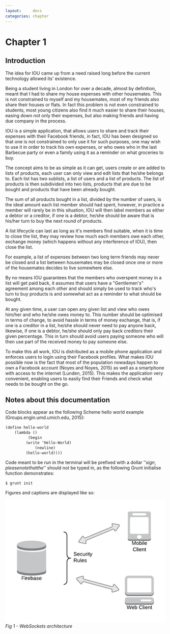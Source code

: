 ```yaml
---
layout:     docs
categories: chapter
---
```


# Chapter 1

## Introduction

The idea for IOU came up from a need raised long before the current technology allowed its' existence.

Being a student living in London for over a decade, almost by definition, meant that I had to share my house expenses with other housemates. This is not constrained to myself and my housemates, most of my friends also share their houses or flats. In fact this problem is not even constrained to students, most young citizens also find it much easier to share their houses, easing down not only their expenses, but also making friends and having due company in the process.

IOU is a simple application, that allows users to share and track their expenses with their Facebook friends, in fact, IOU has been designed so that one is not constrained to only use it for such purposes, one may wish to use it in order to track his own expenses, or who owes who in the last Barbecue party or even a family using it as a reminder on what groceries to buy.

The concept aims to be as simple as it can get, users create or are added to lists of products, each user can only view and edit lists that he/she belongs to. Each list has two sublists, a list of users and a list of products. The list of products is then subdivided into two lists, products that are due to be bought and products that have been already bought.

The sum of all products bought in a list, divided by the number of users, is the ideal amount each list member should had spent, however, in practice a member will rarely be in this situation, IOU will then label members as either a debtor or a creditor, if one is a debtor, he/she should be aware that is his/her turn to buy the next round of products.

A list lifecycle can last as long as it's members find suitable, when it is time to close the list, they may review how much each members owe each other, exchange money (which happens without any interference of IOU), then close the list.

For example, a list of expenses between two long term friends may never be closed and a list between housemates may be closed once one or more of the housemates decides to live somewhere else.

By no means IOU guarantees that the members who overspent money in a list will get paid back, it assumes that users have a "Gentlemen's" agreement among each other and should simply be used to track who's turn to buy products is and somewhat act as a reminder to what should be bought.

At any given time, a user can open any given list and view who owes him/her and who he/she owes money to. This number should be optimised in terms of change, to avoid hassle in terms of money exchange, that is, if one is a creditor in a list, he/she should never need to pay anyone back, likewise, if one is a debtor, he/she should only pay back creditors their given percentage. This in turn should avoid users paying someone who will then use part of the received money to pay someone else.

To make this all work, IOU is distributed as a mobile phone application and enforces users to login using their Facebook profiles. What makes IOU possible now is the fact that most of the population nowadays happen to own a Facebook account (Noyes and Noyes, 2015) as well as a smartphone with access to the internet (Lunden, 2015). This makes the application very convenient, enabling users to easily find their Friends and check what needs to be bought on the go.

## Notes about this documentation

Code blocks appear as the following Scheme hello world example (Groups.engin.umd.umich.edu, 2015):

    (define hello-world
        (lambda ()
              (begin
             (write ‘Hello-World)
                 (newline)
             (hello-world))))

Code meant to be run in the terminal will be prefixed with a dollar '$' sign, please note that the '$' should not be typed in, as the following Grunt initialise function demonstrates:

    $ grunt init

Figures and captions are displayed like so:

![Fig1](../img/sockets.png)
_Fig 1 - WebSockets architecture_

